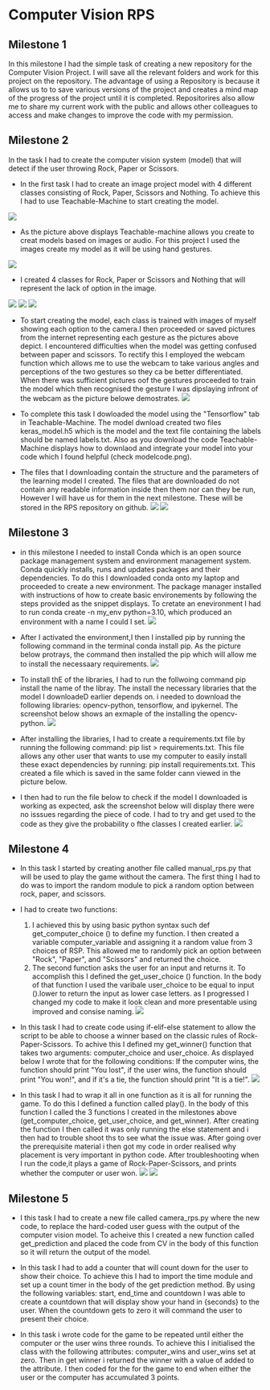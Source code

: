 # Computer Vision RPS

Milestone 1
---
In this milestone I had the simple task of creating a new repository for the Computer Vision Project. I will save all the relevant folders and work for this project on the repository. The advantage of using a Repository is because it allows us to to save various versions of the project and creates a mind map of the progress of the project until it is completed. Repositorires also allow me to share my current work with the public and allows other colleagues to access and make changes to improve the code with my permission.

Milestone 2
---
In the task I had to create the computer vision system (model) that will detect if the user throwing Rock, Paper or Scissors.
   
   - In the first task I had to create an image project model with 4 different classes consisting of Rock, Paper, Scissors and Nothing. To achieve this I had to use Teachable-Machine  to start creating the model.

![](Teachablehomepage.png)
   - As the picture above displays Teachable-machine allows you create to creat models based on images or audio. For this project I used the images create my model as it will be using hand gestures. 

![](Classes.png)
   - I created 4 classes for Rock, Paper or Scissors and Nothing that will represent the lack of option in the image.

![](rock.png)
![](paper.png)
![](scissors.png)
   - To start creating the model, each class is trained with images of myself showing each option to the camera.I then proceeded or saved pictures from the internet representing each gesture as the pictures above depict. I encountered difficulties when the model was  getting confused between paper and scissors. To rectify this I employed the webcam function which allows me to use the webcam to take various angles and perceptions of the two gestures so they ca be better differentiated. When there was sufficient pictures oof the gestures proceeded to train the model which then recognised the gesture I was dipslaying infront of the webcam as the picture belowe demostrates.
![](modelexample.png)

   - To complete this task I dowloaded the model using the "Tensorflow" tab in Teachable-Machine. The model dwnload created two files keras_model.h5 which is the model and the text file containing the labels should be named labels.txt. Also as you download the code Teachable-Machine displays how to downlaod and integrate your model into your code which I found helpful (check modelcode.png). 
   - The files that I downloading contain the structure and the parameters of the learning model I created. The files that are downloaded do not contain any readable information inside then them nor can they be run, However I will have us for them in the next milestone. These will be stored in the RPS repository on github.
![](download.png)
![](modelcode.png)

Milestone 3
---
- in this milestone I needed to install Conda which is an open source package management system and environment management system. Conda quickly installs, runs and updates packages and their dependencies. To do this I downloaded conda onto my laptop and proceeded to create a new environment. The package manager installed with instructions of how to create basic environements by following the steps provided as the snippet displays. To cretate an enevironment I had to run conda create -n my_env python=3.10, which produced an environment with a name I could I set.
![](env_activation.png)

- After I activated the environment,I then I installed pip by running the following command in the terminal conda install pip. As the picture below protrays, the command then installed the pip which will allow me to install the necessaary requirements.
![](pip_install.png)

- To install thE of the libraries, I had to run the follwoing command  pip install <library> the name of the libray. The install the necessary libraries that the model I downloadeD earlier depends on. i needed to download the following libraries: opencv-python, tensorflow, and ipykernel. The screenshot below shows an exmaple of the installing the opencv-python.
![](opencv_python.png)

- After installing the libraries, I had to create a requirements.txt file by running the following command: pip list > requirements.txt. This file allows any other user that wants to use my computer to easily install these exact dependencies by running: pip install requirements.txt. This created a file which is saved in the same folder cann viewed in the picture below.
- I then had to run the file below to check if the model I downloaded is working as expected, ask the screenshot below will display there were no isssues regarding the piece of code. I had to try and get used to the code as they give the probability o fthe classes I created earlier.
![](tensorflow.png)

Milestone 4 
---
- In this task I started by creating another file called manual_rps.py that will be used to play the game without the camera. The first thing I had to do was to import the random module to pick a random option between rock, paper, and scissors.
- I had to create two functions: 
   1.  I achieved this by using basic python syntax such def get_computer_choice () to define my function. I then created a variable computer_variable and assigning it a random value from 3 choices of RSP. This allowed me to randomly pick an option between "Rock", "Paper", and "Scissors" and returned the choice.
   2. The second function asks the user for an input and returns it. To accomplish this I defined the get_user_choice () function. In the body of that function I used the varibale user_choice to be equal to input ().lower to return the input as lower case letters. as I progressed I changed my code to make it look clean and more presentable using improved and consise naming.
![](choices.png)

- In this task I had to create code using if-elif-else statement to allow the script to be able to choose a winner based on the classic rules of Rock-Paper-Scissors. To achive this I defined my get_winner() function that takes two arguments: computer_choice and user_choice. As displayed below I wrote that for the following conditions:
   If the computer wins, the function should print "You lost", 
   if the user wins, the function should print "You won!", and 
   if it's a tie, the function should print "It is a tie!".
![](get_winner.png)


- In this task I had to wrap it all in one function as it is all for running the game. To do this I defined a function called play(). In the body of this function I called the 3 functions I created in the milestones above (get_computer_choice, get_user_choice, and get_winner). After creating the function I then called it was only running the else statement and i then had to trouble shoot ths to see what the issue was. After going over the prerequisite material i then got my code in order realised why placement is very important in python code. After troubleshooting when I run the code,it plays a game of Rock-Paper-Scissors, and prints whether the computer or user won.
![](trouble_shooting.png)
![](complete_code.png)


Milestone 5
---
- I this task I had to create a new file called camera_rps.py where the new code, to replace the hard-coded user guess with the output of the computer vision model. To acheive this I created a new function called get_prediction and placed the code from CV in the body of this function so it will return the output of the model.

- In this task I had to add a counter that will count down for the user to show their choice. To achieve this I had to import the time module and set up a count timer in the body of the get prediction method. By using the following variables: start, end_time and countdown I was able to create a countdown that will display show your hand in {seconds} to the user. When the countdown gets to zero it will command the user to present their choice.

- In this task i wrote code for the game to be repeated until either the computer or the user wins three rounds. To achieve this I initialised the class with the following attributes: computer_wins and user_wins set at zero. Then in get winner i returned the winner with a value of added to the attribute. I then coded for the for the game to end when either the user or the computer has accumulated 3 points.

